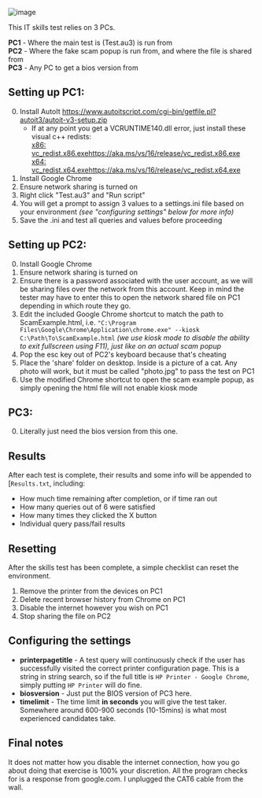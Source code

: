 ![image](https://github.com/user-attachments/assets/ab4f5941-cf5a-4563-a73b-6c07a56c022e)

This IT skills test relies on 3 PCs.

**PC1** - Where the main test is (Test.au3) is run from   
**PC2** - Where the fake scam popup is run from, and where the file is shared from  
**PC3** - Any PC to get a bios version from  

## Setting up PC1:
0. Install AutoIt https://www.autoitscript.com/cgi-bin/getfile.pl?autoit3/autoit-v3-setup.zip
    - If at any point you get a VCRUNTIME140.dll error, just install these visual c++ redists:  
        [x86: vc_redist.x86.exehttps://aka.ms/vs/16/release/vc_redist.x86.exe](https://aka.ms/vs/16/release/vc_redist.x86.exe)  
        [x64: vc_redist.x64.exehttps://aka.ms/vs/16/release/vc_redist.x64.exe](https://aka.ms/vs/16/release/vc_redist.x64.exe)  
1. Install Google Chrome
2. Ensure network sharing is turned on
3. Right click "Test.au3" and "Run script"
4. You will get a prompt to assign 3 values to a settings.ini file based on your environment _(see "configuring settings" below for more info)_
5. Save the .ini and test all queries and values before proceeding

## Setting up PC2:
0. Install Google Chrome
1. Ensure network sharing is turned on
2. Ensure there is a password associated with the user account, as we will be sharing files over the network from this account. Keep in mind the tester may have to enter this to open the network shared file on PC1 depending in which route they go.
3. Edit the included Google Chrome shortcut to match the path to ScamExample.html, i.e. `"C:\Program Files\Google\Chrome\Application\chrome.exe" --kiosk C:\Path\To\ScamExample.html`
   *(we use kiosk mode to disable the ability to exit fullscreen using F11), just like on an actual scam popup* 
4. Pop the esc key out of PC2's keyboard because that's cheating  
5. Place the 'share' folder on desktop. Inside is a picture of a cat. Any photo will work, but it must be called "photo.jpg" to pass the test on PC1
6. Use the modified Chrome shortcut to open the scam example popup, as simply opening the html file will not enable kiosk mode  

## PC3:
0. Literally just need the bios version from this one.

## Results
After each test is complete, their results and some info will be appended to [`Results.txt`, including:
- How much time remaining after completion, or if time ran out
- How many queries out of 6 were satisfied
- How many times they clicked the X button
- Individual query pass/fail results

## Resetting
After the skills test has been complete, a simple checklist can reset the environment.
1. Remove the printer from the devices on PC1
2. Delete recent browser history from Chrome on PC1
3. Disable the internet however you wish on PC1
4. Stop sharing the file on PC2

## Configuring the settings
- **printerpagetitle** - A test query will continuously check if the user has successfully visited the correct printer configuration page. This is a string in string search, so if the full title is `HP Printer - Google Chrome`, simply putting `HP Printer` will do fine.  
- **biosversion** - Just put the BIOS version of PC3 here.  
- **timelimit** - The time limit __in seconds__ you will give the test taker. Somewhere around 600-900 seconds (10-15mins) is what most experienced candidates take.

## Final notes
It does not matter how you disable the internet connection, how you go about doing that exercise is 100% your discretion. All the program checks for is a response from google.com. I unplugged the CAT6 cable from the wall.  
        
